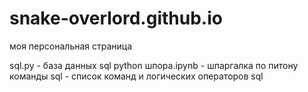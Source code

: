 # snake-overlord.github.io

моя персональная страница

sql.py - база данных sql
python шпора.ipynb - шпаргалка по питону
команды sql - список команд и логических операторов sql
